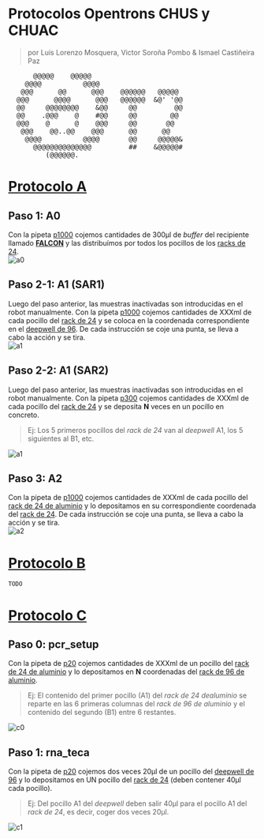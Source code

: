 # Protocolos Opentrons CHUS y CHUAC
> por Luis Lorenzo Mosquera, Victor Soroña Pombo & Ismael Castiñeira Paz 
<pre>
      @@@@@    @@@@@                                                                               
    @@@@          @@@@                                                         
   @@@      @@      @@@    @@@@@@   @@@@@
  @@@      @@@@      @@@   @@@@@@  &amp;@&apos; &apos;@@
  @@     @@@@@@@@    &amp;@@     @@         @@
  @@    .@@@    @    #@@     @@        @@
  @@@    @      @    @@@     @@       @@
   @@@    @@..@@    @@@      @@      @@
    @@@@          @@@@       @@     @@@@@&amp;
      @@@@@@@@@@@@@@         ##    &amp;@@@@@#
         (@@@@@@.
</pre>

# [Protocolo A](img/labware_schema/protocol_a.png)

## Paso 1: A0
Con la pipeta [p1000](labware.md/#p1000) cojemos cantidades de 300µl de *buffer* del recipiente llamado [**FALCON**](labware.md/#falcon) y las distribuímos por todos los pocillos de los [racks de 24](labware.md/#rack24).  
![a0](img/a0.gif)

## Paso 2-1: A1 (SAR1)

Luego del paso anterior, las muestras inactivadas son introducidas en el robot manualmente.
Con la pipeta [p1000](labware.md/#p1000) cojemos cantidades de XXXml de cada pocillo del [rack de 24](labware.md/#rack24) y se coloca en la coordenada correspondiente en el [deepwell  de 96](labware.md/#deepwell2ml). De cada instrucción se coje una punta, se lleva a cabo la acción y se tira.  
![a1](img/a1-1.gif)

## Paso 2-2: A1 (SAR2)

Luego del paso anterior, las muestras inactivadas son introducidas en el robot manualmente.
Con la pipeta [p300](labware.md/#p300) cojemos cantidades de XXXml de cada pocillo del [rack de 24](labware.md/#rack24) y se deposita **N** veces en un pocillo en concreto.
> Ej: Los 5 primeros pocillos del *rack de 24* van al *deepwell* A1, los 5 siguientes al B1, etc.  

![a1](img/a1-2.gif)

## Paso 3: A2

Con la pipeta de [p1000](labware.md/#p1000) cojemos cantidades de XXXml de cada pocillo del [rack de 24 de aluminio](labware.md/#rack24_alum) y lo depositamos en su correspondiente coordenada del [rack de 24](labware.md/#rack24). De cada instrucción se coje una punta, se lleva a cabo la acción y se tira.  
![a2](img/a2.gif)


# [Protocolo B](img/labware_schema/protocol_b.png)

~~~
TODO
~~~

# [Protocolo C](img/labware_schema/protocol_c.png)

## Paso 0: pcr_setup
Con la pipeta de [p20](labware.md/#p20) cojemos cantidades de XXXml de un pocillo del [rack de 24 de aluminio](labware.md/#rack24_alum) y lo depositamos en **N** coordenadas del [rack de 96 de aluminio](labware.md/#rack96_alum).
> Ej: El contenido del primer pocillo (A1) del *rack de 24 dealuminio* se reparte en las 6 primeras columnas del *rack de 96 de aluminio* y el contenido del segundo (B1) entre 6 restantes.

![c0](img/c0.gif)


## Paso 1: rna_teca
Con la pipeta de [p20](labware.md/#p20) cojemos dos veces 20µl de un pocillo del [deepwell de 96](labware.md/#deepwell2ml) y lo depositamos en UN pocillo del [rack de 24](labware.md/#rack24) (deben contener 40µl cada pocillo).  
> Ej: Del pocillo A1 del *deepwell* deben salir 40µl para el pocillo A1 del *rack de 24*, es decir, coger dos veces 20µl.  

![c1](img/c1.gif)